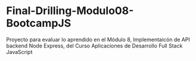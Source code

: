 # Final-Drilling-Modulo08-BootcampJS
Proyecto para evaluar lo aprendido en el Módulo 8, Implementaicón de API backend Node Express, del Curso Aplicaciones de Desarrollo Full Stack JavaScript 
